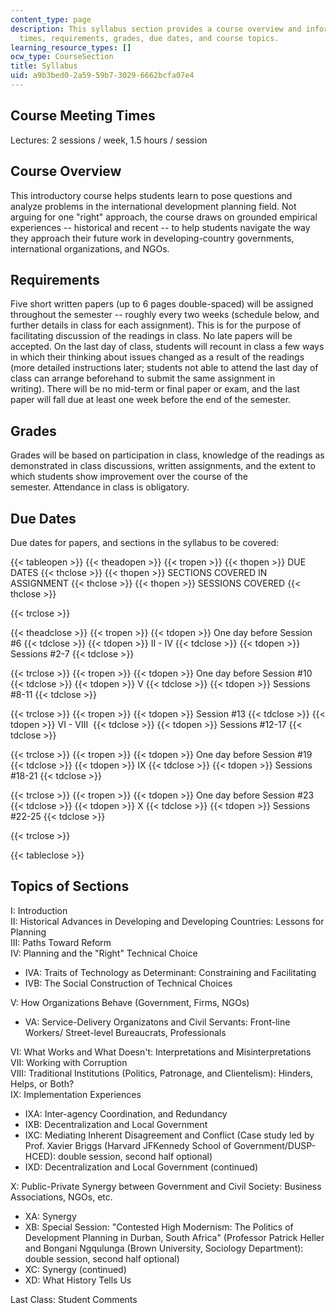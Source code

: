 ```yaml
---
content_type: page
description: This syllabus section provides a course overview and information on meeting
  times, requirements, grades, due dates, and course topics.
learning_resource_types: []
ocw_type: CourseSection
title: Syllabus
uid: a9b3bed0-2a59-59b7-3029-6662bcfa07e4
---
```


Course Meeting Times
--------------------

Lectures: 2 sessions / week, 1.5 hours / session

Course Overview
---------------

This introductory course helps students learn to pose questions and analyze problems in the international development planning field. Not arguing for one "right" approach, the course draws on grounded empirical experiences -- historical and recent -- to help students navigate the way they approach their future work in developing-country governments, international organizations, and NGOs.

Requirements
------------

Five short written papers (up to 6 pages double-spaced) will be assigned throughout the semester -- roughly every two weeks (schedule below, and further details in class for each assignment). This is for the purpose of facilitating discussion of the readings in class. No late papers will be accepted. On the last day of class, students will recount in class a few ways in which their thinking about issues changed as a result of the readings (more detailed instructions later; students not able to attend the last day of class can arrange beforehand to submit the same assignment in writing). There will be no mid-term or final paper or exam, and the last paper will fall due at least one week before the end of the semester.

Grades
------

Grades will be based on participation in class, knowledge of the readings as demonstrated in class discussions, written assignments, and the extent to which students show improvement over the course of the semester. Attendance in class is obligatory.

Due Dates
---------

Due dates for papers, and sections in the syllabus to be covered:

{{< tableopen >}}
{{< theadopen >}}
{{< tropen >}}
{{< thopen >}}
DUE DATES
{{< thclose >}}
{{< thopen >}}
SECTIONS COVERED IN ASSIGNMENT
{{< thclose >}}
{{< thopen >}}
SESSIONS COVERED
{{< thclose >}}

{{< trclose >}}

{{< theadclose >}}
{{< tropen >}}
{{< tdopen >}}
One day before Session #6
{{< tdclose >}}
{{< tdopen >}}
II - IV
{{< tdclose >}}
{{< tdopen >}}
Sessions #2-7
{{< tdclose >}}

{{< trclose >}}
{{< tropen >}}
{{< tdopen >}}
One day before Session #10
{{< tdclose >}}
{{< tdopen >}}
V
{{< tdclose >}}
{{< tdopen >}}
Sessions #8-11
{{< tdclose >}}

{{< trclose >}}
{{< tropen >}}
{{< tdopen >}}
Session #13
{{< tdclose >}}
{{< tdopen >}}
VI - VIII 
{{< tdclose >}}
{{< tdopen >}}
Sessions #12-17
{{< tdclose >}}

{{< trclose >}}
{{< tropen >}}
{{< tdopen >}}
One day before Session #19
{{< tdclose >}}
{{< tdopen >}}
IX
{{< tdclose >}}
{{< tdopen >}}
Sessions #18-21
{{< tdclose >}}

{{< trclose >}}
{{< tropen >}}
{{< tdopen >}}
One day before Session #23
{{< tdclose >}}
{{< tdopen >}}
X
{{< tdclose >}}
{{< tdopen >}}
Sessions #22-25
{{< tdclose >}}

{{< trclose >}}

{{< tableclose >}}

Topics of Sections
------------------

I: Introduction  
II: Historical Advances in Developing and Developing Countries: Lessons for Planning  
III: Paths Toward Reform  
IV: Planning and the "Right" Technical Choice

*   IVA: Traits of Technology as Determinant: Constraining and Facilitating
*   IVB: The Social Construction of Technical Choices

V: How Organizations Behave (Government, Firms, NGOs)

*   VA: Service-Delivery Organizatons and Civil Servants: Front-line Workers/ Street-level Bureaucrats, Professionals

VI: What Works and What Doesn't: Interpretations and Misinterpretations  
VII: Working with Corruption  
VIII: Traditional Institutions (Politics, Patronage, and Clientelism): Hinders, Helps, or Both?  
IX: Implementation Experiences

*   IXA: Inter-agency Coordination, and Redundancy
*   IXB: Decentralization and Local Government
*   IXC: Mediating Inherent Disagreement and Conflict (Case study led by Prof. Xavier Briggs (Harvard JFKennedy School of Government/DUSP-HCED): double session, second half optional) 
*   IXD: Decentralization and Local Government (continued)

X: Public-Private Synergy between Government and Civil Society: Business Associations, NGOs, etc.

*   XA: Synergy
*   XB: Special Session: "Contested High Modernism: The Politics of Development Planning in Durban, South Africa" (Professor Patrick Heller and Bongani Ngqulunga (Brown University, Sociology Department): double session, second half optional)
*   XC: Synergy (continued)
*   XD: What History Tells Us

Last Class: Student Comments